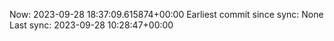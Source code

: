 Now: 2023-09-28 18:37:09.615874+00:00 Earliest commit since sync: None Last sync: 2023-09-28 10:28:47+00:00
